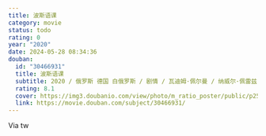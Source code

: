 ```yaml
---
title: 波斯语课
category: movie
status: todo
rating: 0
year: "2020"
date: 2024-05-28 08:34:36
douban:
  id: "30466931"
  title: 波斯语课
  subtitle: 2020 / 俄罗斯 德国 白俄罗斯 / 剧情 / 瓦迪姆·佩尔曼 / 纳威尔·佩雷兹·毕斯卡亚特 拉斯·艾丁格
  rating: 8.1
  cover: https://img3.doubanio.com/view/photo/m_ratio_poster/public/p2588101332.jpg
  link: https://movie.douban.com/subject/30466931/
---
```


Via tw 